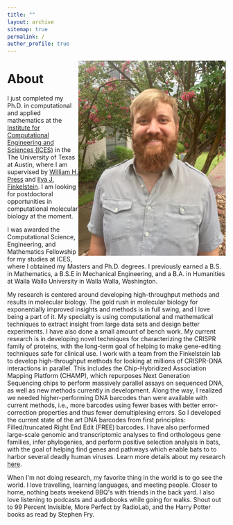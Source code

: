 ```yaml
---
title: ""
layout: archive
sitemap: true
permalink: /
author_profile: true
---
```


<img src="/assets/images/IMG_1604.jpg" width="340px" alt="John Hawkins" align="right" />

# About

I just completed my Ph.D. in computational and applied mathematics at the [Institute for
Computational Engineering and Sciences (ICES)](https://www.ices.utexas.edu/) in the The University
of Texas at Austin, where I am supervised by [William H. Press](http://www.numerical.recipes/whp) and [Ilya J.
Finkelstein](http://www.finkelsteinlab.org). I am looking for postdoctoral opportunities in computational
molecular biology at the moment. 

I was awarded the Computational Science, Engineering, and Mathematics Fellowship for my studies at
ICES, where I obtained my Masters and Ph.D. degrees. I previously earned a B.S. in Mathematics, a
B.S.E in Mechanical Engineering, and a B.A. in Humanities at Walla Walla University in Walla Walla,
Washington.

My research is centered around developing high-throughput methods and results in molecular biology.
The gold rush in molecular biology for exponentially improved insights and methods is in full
swing, and I love being a part of it.  My specialty is using computational and mathematical
techniques to extract insight from large data sets and design better experiments. I have also done
a small amount of bench work. My current research is in developing novel techniques for
characterizing the CRISPR family of proteins, with the long-term goal of helping to make
gene-editing techniques safe for clinical use.  I work with a team from the Finkelstein lab to
develop high-throughput methods for looking at millions of CRISPR-DNA interactions in parallel.
This includes the Chip-Hybridized Association Mapping Platform (CHAMP), which repurposes Next
Generation Sequencing chips to perform massively parallel assays on sequenced DNA, as well as new
methods currently in development.  Along the way, I realized we needed higher-performing DNA
barcodes than were available with current methods, i.e.,  more barcodes using fewer bases with
better error-correction properties and thus fewer demultiplexing errors. So I developed the
current state of the art DNA barcodes from first principles: Filled/truncated Right End Edit (FREE)
barcodes. I have also performed large-scale genomic and transcriptomic analyses to find orthologous
gene families, infer phylogenies, and perform positive selection analysis in bats, with the
goal of helping find genes and pathways which enable bats to to harbor several deadly human
viruses.  Learn more details about my research [here](/research/).

When I'm not doing research, my favorite thing in the world is to go see the world. I love
travelling, learning languages, and meeting people. Closer to home, nothing beats weekend BBQ's
with friends in the back yard.  I also love listening to podcasts and audiobooks while going for
walks. Shout out to 99 Percent Invisible, More Perfect by RadioLab, and the Harry Potter books as
read by Stephen Fry.
